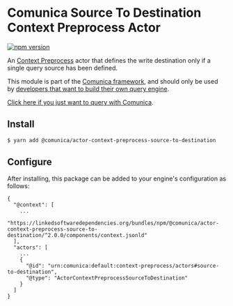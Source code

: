 # Comunica Source To Destination Context Preprocess Actor

[![npm version](https://badge.fury.io/js/%40comunica%2Factor-context-preprocess-source-to-destination.svg)](https://www.npmjs.com/package/@comunica/actor-context-preprocess-source-to-destination)

An [Context Preprocess](https://github.com/comunica/comunica/tree/master/packages/bus-context-preprocess) actor
that defines the write destination only if a single query source has been defined.

This module is part of the [Comunica framework](https://github.com/comunica/comunica),
and should only be used by [developers that want to build their own query engine](https://comunica.dev/docs/modify/).

[Click here if you just want to query with Comunica](https://comunica.dev/docs/query/).

## Install

```bash
$ yarn add @comunica/actor-context-preprocess-source-to-destination
```

## Configure

After installing, this package can be added to your engine's configuration as follows:
```text
{
  "@context": [
    ...
    "https://linkedsoftwaredependencies.org/bundles/npm/@comunica/actor-context-preprocess-source-to-destination/^2.0.0/components/context.jsonld"  
  ],
  "actors": [
    ...
    {
      "@id": "urn:comunica:default:context-preprocess/actors#source-to-destination",
      "@type": "ActorContextPreprocessSourceToDestination"
    }
  ]
}
```
